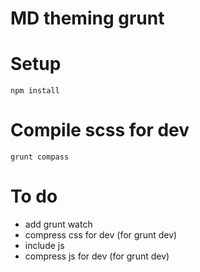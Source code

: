 # MD theming grunt

# Setup
``` npm install ```

# Compile scss for dev
``` grunt compass ```

# To do
* add grunt watch
* compress css for dev (for grunt dev)
* include js
* compress js for dev (for grunt dev)